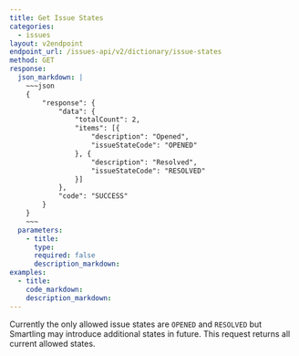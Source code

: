 ```yaml
---
title: Get Issue States
categories:
  - issues
layout: v2endpoint
endpoint_url: /issues-api/v2/dictionary/issue-states
method: GET
response:
  json_markdown: |
    ~~~json
    {
        "response": {
            "data": {
                "totalCount": 2,
                "items": [{
                    "description": "Opened",
                    "issueStateCode": "OPENED"
                }, {
                    "description": "Resolved",
                    "issueStateCode": "RESOLVED"
                }]
            },
            "code": "SUCCESS"
        }
    }
    ~~~
  parameters:
    - title:
      type:
      required: false
      description_markdown:
examples:
  - title:
    code_markdown:
    description_markdown:
---
```


Currently the only allowed issue states are `OPENED` and `RESOLVED` but Smartling may introduce additional states in future. This request returns all current allowed states.